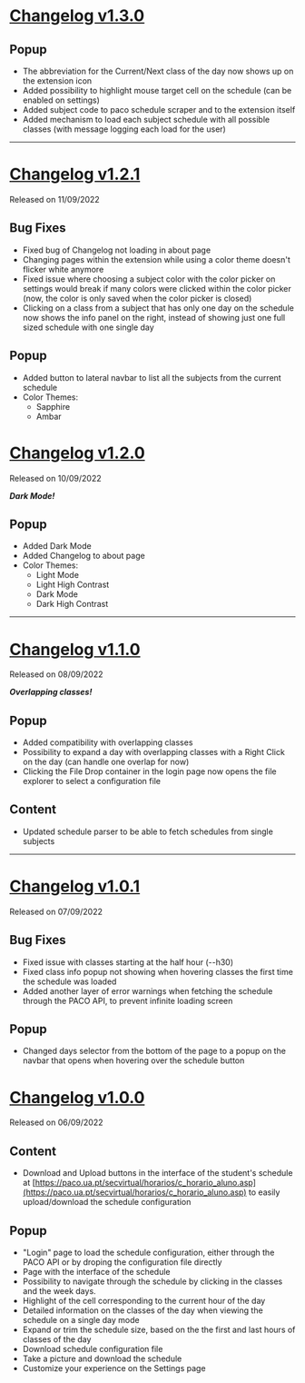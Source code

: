 # [Changelog v1.3.0](https://github.com/digas99/schedule-ua/releases/tag/v1.3.0)

## Popup
- The abbreviation for the Current/Next class of the day now shows up on the extension icon
- Added possibility to highlight mouse target cell on the schedule (can be enabled on settings)
- Added subject code to paco schedule scraper and to the extension itself
- Added mechanism to load each subject schedule with all possible classes (with message logging each load for the user)

---

# [Changelog v1.2.1](https://github.com/digas99/schedule-ua/releases/tag/v1.2.1) 
Released on 11/09/2022

## Bug Fixes
- Fixed bug of Changelog not loading in about page
- Changing pages within the extension while using a color theme doesn't flicker white anymore
- Fixed issue where choosing a subject color with the color picker on settings would break if many colors were clicked within the color picker (now, the color is only saved when the color picker is closed)
- Clicking on a class from a subject that has only one day on the schedule now shows the info panel on the right, instead of showing just one full sized schedule with one single day

## Popup
- Added button to lateral navbar to list all the subjects from the current schedule
- Color Themes:
    - Sapphire
    - Ambar

# [Changelog v1.2.0](https://github.com/digas99/schedule-ua/releases/tag/v1.2.0) 
Released on 10/09/2022

***Dark Mode!***

## Popup
- Added Dark Mode
- Added Changelog to about page
- Color Themes:
    - Light Mode
    - Light High Contrast
    - Dark Mode
    - Dark High Contrast

---

# [Changelog v1.1.0](https://github.com/digas99/schedule-ua/releases/tag/v1.1.0) 
Released on 08/09/2022

***Overlapping classes!***

## Popup
- Added compatibility with overlapping classes
- Possibility to expand a day with overlapping classes with a Right Click on the day (can handle one overlap for now)
- Clicking the File Drop container in the login page now opens the file explorer to select a configuration file

## Content
- Updated schedule parser to be able to fetch schedules from single subjects

---

# [Changelog v1.0.1](https://github.com/digas99/schedule-ua/releases/tag/v1.0.1) 
Released on 07/09/2022

## Bug Fixes
- Fixed issue with classes starting at the half hour (--h30)
- Fixed class info popup not showing when hovering classes the first time the schedule was loaded
- Added another layer of error warnings when fetching the schedule through the PACO API, to prevent infinite loading screen

## Popup
- Changed days selector from the bottom of the page to a popup on the navbar that opens when hovering over the schedule button

# [Changelog v1.0.0](https://github.com/digas99/schedule-ua/releases/tag/v1.0.0) 
Released on 06/09/2022

## Content
- Download and Upload buttons in the interface of the student's schedule at [https://paco.ua.pt/secvirtual/horarios/c_horario_aluno.asp](https://paco.ua.pt/secvirtual/horarios/c_horario_aluno.asp) to easily upload/download the schedule configuration

## Popup
- "Login" page to load the schedule configuration, either through the PACO API or by droping the configuration file directly
- Page with the interface of the schedule
- Possibility to navigate through the schedule by clicking in the classes and the week days.
- Highlight of the cell corresponding to the current hour of the day
- Detailed information on the classes of the day when viewing the schedule on a single day mode
- Expand or trim the schedule size, based on the the first and last hours of classes of the day
- Download schedule configuration file
- Take a picture and download the schedule
- Customize your experience on the Settings page